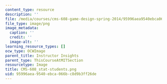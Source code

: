 ```yaml
---
content_type: resource
description: ''
file: /media/courses/cms-608-game-design-spring-2014/95996aea9540ebca066bc8d9b3ff26de_CMS-608_stat-students.png
file_type: image/png
image_metadata:
  caption: ''
  credit: ''
  image-alt: ''
learning_resource_types: []
ocw_type: OCWImage
parent_title: Instructor Insights
parent_type: ThisCourseAtMITSection
resourcetype: Image
title: CMS-608_stat-students.png
uid: 95996aea-9540-ebca-066b-c8d9b3ff26de
---
```

